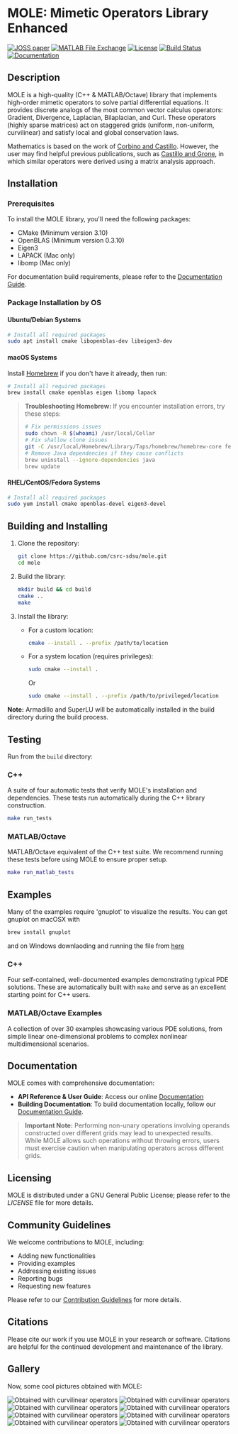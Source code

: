 # MOLE: Mimetic Operators Library Enhanced

[![JOSS paper][joss-badge]][joss-link]
[![MATLAB File Exchange][matlab-badge]][matlab-link]
[![License][license-badge]][license-link]
[![Build Status][build-badge]][build-link]
[![Documentation][docs-badge]][docs-link]

## Description

MOLE is a high-quality (C++ & MATLAB/Octave) library that implements
high-order mimetic operators to solve partial differential equations.
It provides discrete analogs of the most common vector calculus operators:
Gradient, Divergence, Laplacian, Bilaplacian, and Curl. These operators (highly sparse matrices) act
on staggered grids (uniform, non-uniform, curvilinear) and satisfy local and
global conservation laws.

Mathematics is based on the work of [Corbino and Castillo][corbino-paper].
However, the user may find helpful previous publications, such as [Castillo and Grone][castillo-paper],
in which similar operators were derived using a matrix analysis approach.

## Installation

### Prerequisites

To install the MOLE library, you'll need the following packages:

- CMake (Minimum version 3.10)
- OpenBLAS (Minimum version 0.3.10)
- Eigen3
- LAPACK (Mac only)
- libomp (Mac only)

For documentation build requirements, please refer to the [Documentation Guide][doc-guide].

### Package Installation by OS

#### Ubuntu/Debian Systems

```bash
# Install all required packages
sudo apt install cmake libopenblas-dev libeigen3-dev
```

#### macOS Systems

Install [Homebrew][homebrew] if you don't have it already, then run:

```bash
# Install all required packages
brew install cmake openblas eigen libomp lapack
```

> **Troubleshooting Homebrew:** If you encounter installation errors, try these steps:
> ```bash
> # Fix permissions issues
> sudo chown -R $(whoami) /usr/local/Cellar
> # Fix shallow clone issues
> git -C /usr/local/Homebrew/Library/Taps/homebrew/homebrew-core fetch --unshallow
> # Remove Java dependencies if they cause conflicts
> brew uninstall --ignore-dependencies java
> brew update
> ```

#### RHEL/CentOS/Fedora Systems

```bash
# Install all required packages
sudo yum install cmake openblas-devel eigen3-devel
```

## Building and Installing

1. Clone the repository:
   ```bash
   git clone https://github.com/csrc-sdsu/mole.git
   cd mole
   ```

2. Build the library:
   ```bash
   mkdir build && cd build
   cmake ..
   make
   ```

3. Install the library:
   - For a custom location:
     ```bash
     cmake --install . --prefix /path/to/location
     ```
   - For a system location (requires privileges):
     ```bash
     sudo cmake --install .
     ```
     Or
     ```bash
     sudo cmake --install . --prefix /path/to/privileged/location
     ```

**Note:** Armadillo and SuperLU will be automatically installed in the build directory during the build process.

## Testing

Run from the `build` directory:

### C++

A suite of four automatic tests that verify MOLE's installation and dependencies. These tests run automatically during the C++ library construction.

```bash
make run_tests
```

### MATLAB/Octave

MATLAB/Octave equivalent of the C++ test suite. We recommend running these tests before using MOLE to ensure proper setup.

```matlab
make run_matlab_tests
```

## Examples

Many of the examples require 'gnuplot' to visualize the results. You can get gnuplot on macOSX with 
```bash
brew install gnuplot
```
and on Windows downlaoding and running the file from [here](https://sourceforge.net/projects/gnuplot/files/gnuplot/6.0.2/gp602-win64-mingw.exe/download)

### C++

Four self-contained, well-documented examples demonstrating typical PDE solutions. These are automatically built with `make` and serve as an excellent starting point for C++ users.

### MATLAB/Octave Examples

A collection of over 30 examples showcasing various PDE solutions, from simple linear one-dimensional problems to complex nonlinear multidimensional scenarios.

## Documentation

MOLE comes with comprehensive documentation:

- **API Reference & User Guide**: Access our online [Documentation][docs-link]
- **Building Documentation**: To build documentation locally, follow our [Documentation Guide][doc-guide].

> **Important Note:** Performing non-unary operations involving operands constructed over different grids may lead to unexpected results. While MOLE allows such operations without throwing errors, users must exercise caution when manipulating operators across different grids.

## Licensing

MOLE is distributed under a GNU General Public License; please refer to the _LICENSE_
file for more details.

## Community Guidelines

We welcome contributions to MOLE, including:
- Adding new functionalities
- Providing examples
- Addressing existing issues
- Reporting bugs
- Requesting new features

Please refer to our [Contribution Guidelines][contrib-guide] for more details.

## Citations

Please cite our work if you use MOLE in your research or software.
Citations are helpful for the continued development and maintenance of the library.

## Gallery

Now, some cool pictures obtained with MOLE:

![Obtained with curvilinear operators](doc/assets/img/4thOrder.png)
![Obtained with curvilinear operators](doc/assets/img/4thOrder2.png)
![Obtained with curvilinear operators](doc/assets/img/4thOrder3.png)
![Obtained with curvilinear operators](doc/assets/img/grid2.png)
![Obtained with curvilinear operators](doc/assets/img/grid.png)
![Obtained with curvilinear operators](doc/assets/img/WavyGrid.png)
![Obtained with curvilinear operators](doc/assets/img/wave2D.png)
![Obtained with curvilinear operators](doc/assets/img/burgers.png)

<!-- Link references -->

[joss-badge]: https://joss.theoj.org/papers/10.21105/joss.06288/status.svg
[joss-link]: https://doi.org/10.21105/joss.06288
[matlab-badge]: https://www.mathworks.com/matlabcentral/images/matlab-file-exchange.svg
[matlab-link]: https://www.mathworks.com/matlabcentral/fileexchange/124870-mole
[license-badge]: https://img.shields.io/badge/License-GPLv3-blue.svg
[license-link]: https://www.gnu.org/licenses/gpl-3.0
[build-badge]: https://img.shields.io/github/actions/workflow/status/csrc-sdsu/mole/cmake.yml?branch=master&label=Build
[build-link]: https://github.com/csrc-sdsu/mole/actions
[docs-badge]: https://readthedocs.org/projects/mole-docs/badge/?version=latest
[docs-link]: https://mole-docs.readthedocs.io/en/latest/
[corbino-paper]: https://doi.org/10.1016/j.cam.2019.06.042
[castillo-paper]: https://doi.org/10.1137/S0895479801398025
[doc-guide]: https://github.com/csrc-sdsu/mole/blob/master/doc/sphinx/README.md
[homebrew]: https://brew.sh/
[contrib-guide]: https://github.com/csrc-sdsu/mole/blob/master/CONTRIBUTING.md

